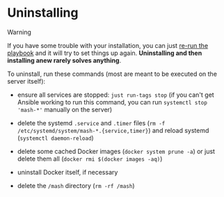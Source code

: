 # Uninstalling

> [!WARNING]
> If you have some trouble with your installation, you can just [re-run the playbook](installing.md) and it will try to set things up again. **Uninstalling and then installing anew rarely solves anything**.

To uninstall, run these commands (most are meant to be executed on the server itself):

- ensure all services are stopped: `just run-tags stop` (if you can't get Ansible working to run this command, you can run `systemctl stop 'mash-*'` manually on the server)

- delete the systemd `.service` and `.timer` files (`rm -f /etc/systemd/system/mash-*.{service,timer}`) and reload systemd (`systemctl daemon-reload`)

- delete some cached Docker images (`docker system prune -a`) or just delete them all (`docker rmi $(docker images -aq)`)

- uninstall Docker itself, if necessary

- delete the `/mash` directory (`rm -rf /mash`)
